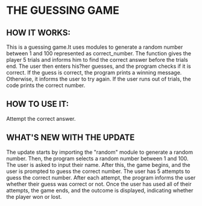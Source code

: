 # THE GUESSING GAME

## HOW IT WORKS:
This is a guessing game.It uses modules to generate a random number between 1 and 100 represented as correct_number.
The function gives the player 5 trials and informs him to find the correct answer before the trials end.
The user then enters his?her guesses, and the program checks if it is correct. If the guess is correct, the program prints a winning message.
Otherwise, it informs the user to try again. If the user runs out of trials, the code prints the correct number.

## HOW TO USE IT:
Attempt the correct answer.

## WHAT'S NEW WITH THE UPDATE
The update starts by importing the "random" module to generate a random number. Then, the program selects a random number between 1 and 100. The user is asked to input their name. After this, the game begins, and the user is prompted to guess the correct number. The user has 5 attempts to guess the correct number. After each attempt, the program informs the user whether their guess was correct or not. Once the user has used all of their attempts, the game ends, and the outcome is displayed, indicating whether the player won or lost.
